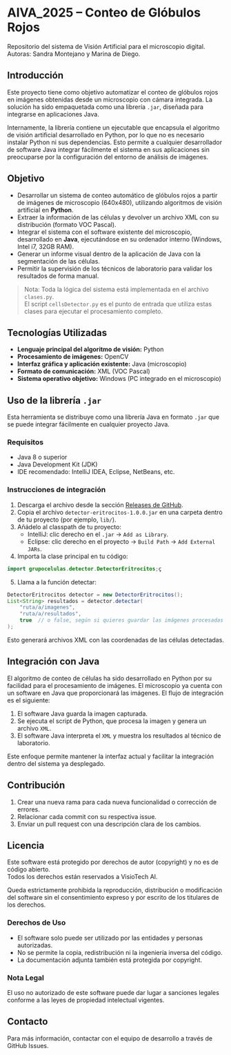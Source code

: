 # AIVA_2025 – Conteo de Glóbulos Rojos

Repositorio del sistema de Visión Artificial para el microscopio digital.  
Autoras: Sandra Montejano y Marina de Diego.


## Introducción
Este proyecto tiene como objetivo automatizar el conteo de glóbulos rojos en imágenes obtenidas desde un microscopio con cámara integrada. La solución ha sido empaquetada como una librería `.jar`, diseñada para integrarse en aplicaciones Java.

Internamente, la librería contiene un ejecutable que encapsula el algoritmo de visión artificial desarrollado en Python, por lo que no es necesario instalar Python ni sus dependencias. Esto permite a cualquier desarrollador de software Java integrar fácilmente el sistema en sus aplicaciones sin preocuparse por la configuración del entorno de análisis de imágenes.

## Objetivo
- Desarrollar un sistema de conteo automático de glóbulos rojos a partir de imágenes de microscopio (640x480), utilizando algoritmos de visión artificial en **Python**.
- Extraer la información de las células y devolver un archivo XML con su distribución (formato VOC Pascal).
- Integrar el sistema con el software existente del microscopio, desarrollado en **Java**, ejecutándose en su ordenador interno (Windows, Intel i7, 32GB RAM).
- Generar un informe visual dentro de la aplicación de Java con la segmentación de las células.
- Permitir la supervisión de los técnicos de laboratorio para validar los resultados de forma manual.

> Nota: Toda la lógica del sistema está implementada en el archivo `clases.py`.  
> El script `cellsDetector.py` es el punto de entrada que utiliza estas clases para ejecutar el procesamiento completo.


## Tecnologías Utilizadas
- **Lenguaje principal del algoritmo de visión:** Python
- **Procesamiento de imágenes:** OpenCV
- **Interfaz gráfica y aplicación existente:** Java (microscopio)
- **Formato de comunicación:** XML (VOC Pascal)
- **Sistema operativo objetivo:** Windows (PC integrado en el microscopio)

## Uso de la librería `.jar`

Esta herramienta se distribuye como una librería Java en formato `.jar` que se puede integrar fácilmente en cualquier proyecto Java.

### Requisitos
- Java 8 o superior
- Java Development Kit (JDK)
- IDE recomendado: IntelliJ IDEA, Eclipse, NetBeans, etc.

### Instrucciones de integración

1. Descarga el archivo desde la sección [Releases de GitHub](https://github.com/sanmcr/AIVA_2025-Sandra_Montejano_Marina_de_Diego/releases).
2. Copia el archivo `detector-eritrocitos-1.0.0.jar` en una carpeta dentro de tu proyecto (por ejemplo, `lib/`).
3. Añádelo al classpath de tu proyecto:
   - IntelliJ: clic derecho en el `.jar` → `Add as Library`.
   - Eclipse: clic derecho en el proyecto → `Build Path` → `Add External JARs`.
4. Importa la clase principal en tu código:
```java
import grupocelulas.detector.DetectorEritrocitos;ç
```
5. Llama a la función detectar:
```java
DetectorEritrocitos detector = new DetectorEritrocitos();
List<String> resultados = detector.detectar(
    "ruta/a/imagenes",
    "ruta/a/resultados",
    true  // o false, según si quieres guardar las imágenes procesadas
);
```
Esto generará archivos XML con las coordenadas de las células detectadas.




## Integración con Java

El algoritmo de conteo de células ha sido desarrollado en Python por su facilidad para el procesamiento de imágenes. El microscopio ya cuenta con un software en Java que proporcionará las imágenes. El flujo de integración es el siguiente:

1. El software Java guarda la imagen capturada.
2. Se ejecuta el script de Python, que procesa la imagen y genera un archivo `XML`.
3. El software Java interpreta el `XML` y muestra los resultados al técnico de laboratorio.

Este enfoque permite mantener la interfaz actual y facilitar la integración dentro del sistema ya desplegado.

## Contribución
1. Crear una nueva rama para cada nueva funcionalidad o corrección de errores.
2. Relacionar cada commit con su respectiva issue.
3. Enviar un pull request con una descripción clara de los cambios.

## Licencia

Este software está protegido por derechos de autor (copyright) y no es de código abierto.  
Todos los derechos están reservados a  VisioTech AI.  

Queda estrictamente prohibida la reproducción, distribución o modificación del software sin el consentimiento expreso y por escrito de los titulares de los derechos.  

### Derechos de Uso
- El software solo puede ser utilizado por las entidades y personas autorizadas.  
- No se permite la copia, redistribución ni la ingeniería inversa del código.  
- La documentación adjunta también está protegida por copyright.  

### Nota Legal
El uso no autorizado de este software puede dar lugar a sanciones legales conforme a las leyes de propiedad intelectual vigentes.  


## Contacto
Para más información, contactar con el equipo de desarrollo a través de GitHub Issues.




